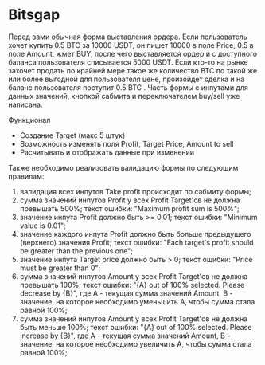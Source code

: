 # Bitsgap

Перед вами обычная форма выставления ордера. Если
пользователь хочет купить 0.5 BTC за 10000 USDT, он пишет 10000 в поле Price, 0.5
в поле Amount, жмет BUY, после чего выставляется ордер и с доступного баланса
пользователя списывается 5000 USDT. Если кто-то на рынке захочет продать по
крайней мере такое же количество BTC по такой же или более выгодной для
пользователя цене, произойдет сделка и на баланс пользователя поступит 0.5 BTC .
Часть формы с инпутами для данных значений, кнопкой сабмита и
переключателем buy/sell уже написана.


Функционал
- Создание Target (макс 5 штук) 
- Возможность изменять поля Profit, Target Price, Amount to sell
- Расчитывать и отображать данные при изменении

Также необходимо реализовать валидацию формы по следующим правилам:
1. валидация всех инпутов Take profit происходит по сабмиту формы;
2. сумма значений инпутов Profit у всех Profit Target'ов не должна превышать
   500%; текст ошибки: "Maximum profit sum is 500%";
3. значение инпута Profit должно быть >= 0.01; текст ошибки: "Minimum value
   is 0.01";
4. значение каждого инпута Profit должно быть больше предыдущего
   (верхнего) значения Profit; текст ошибки: "Each target's profit should be greater
   than the previous one";
5. значение инпута Target price должно быть > 0; текст ошибки: "Price must be
   greater than 0";
6. сумма значений инпутов Amount у всех Profit Target'ов не должна превышать
   100%; текст ошибки: "{A} out of 100% selected. Please decrease by {B}", где A -
   текущая сумма значений Amount, B - значение, на которое необходимо
   уменьшить A, чтобы сумма стала равной 100%;
7. сумма значений инпутов Amount у всех Profit Target'ов не должна быть
   меньше 100%; текст ошибки: "{A} out of 100% selected. Please increase by {B}",
   где A - текущая сумма значений Amount, B - значение, на которое
   необходимо увеличить A, чтобы сумма стала равной 100%;
